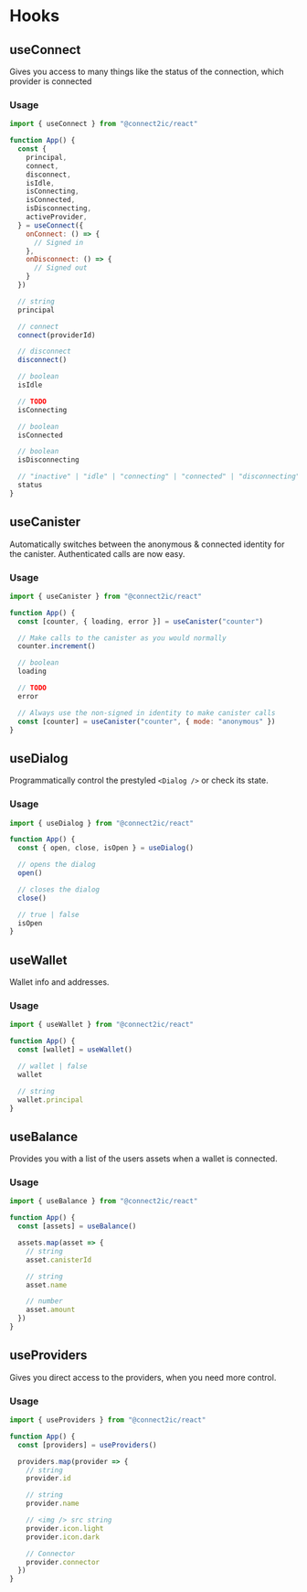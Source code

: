 # Hooks

## useConnect

Gives you access to many things like the status of the connection, which provider is connected

### Usage

```jsx
import { useConnect } from "@connect2ic/react"

function App() {
  const {
    principal,
    connect,
    disconnect,
    isIdle,
    isConnecting,
    isConnected,
    isDisconnecting,
    activeProvider,
  } = useConnect({
    onConnect: () => {
      // Signed in
    },
    onDisconnect: () => {
      // Signed out
    }
  })

  // string
  principal

  // connect
  connect(providerId)

  // disconnect
  disconnect()

  // boolean
  isIdle

  // TODO
  isConnecting

  // boolean
  isConnected

  // boolean
  isDisconnecting

  // "inactive" | "idle" | "connecting" | "connected" | "disconnecting"
  status
}
```

## useCanister

Automatically switches between the anonymous & connected identity for the canister. Authenticated calls are now easy.

### Usage

```jsx
import { useCanister } from "@connect2ic/react"

function App() {
  const [counter, { loading, error }] = useCanister("counter")

  // Make calls to the canister as you would normally
  counter.increment()

  // boolean
  loading

  // TODO
  error

  // Always use the non-signed in identity to make canister calls
  const [counter] = useCanister("counter", { mode: "anonymous" })
}
```

## useDialog

Programmatically control the prestyled `<Dialog />` or check its state.

### Usage

```jsx
import { useDialog } from "@connect2ic/react"

function App() {
  const { open, close, isOpen } = useDialog()

  // opens the dialog
  open()

  // closes the dialog
  close()

  // true | false
  isOpen
}
```

## useWallet

Wallet info and addresses.

### Usage

```jsx
import { useWallet } from "@connect2ic/react"

function App() {
  const [wallet] = useWallet()

  // wallet | false
  wallet

  // string
  wallet.principal
}
```

## useBalance

Provides you with a list of the users assets when a wallet is connected.

### Usage

```jsx
import { useBalance } from "@connect2ic/react"

function App() {
  const [assets] = useBalance()

  assets.map(asset => {
    // string
    asset.canisterId

    // string
    asset.name

    // number
    asset.amount
  })
}
```

## useProviders

Gives you direct access to the providers, when you need more control.

### Usage

```jsx
import { useProviders } from "@connect2ic/react"

function App() {
  const [providers] = useProviders()

  providers.map(provider => {
    // string
    provider.id

    // string
    provider.name

    // <img /> src string
    provider.icon.light
    provider.icon.dark

    // Connector
    provider.connector
  })
}
```